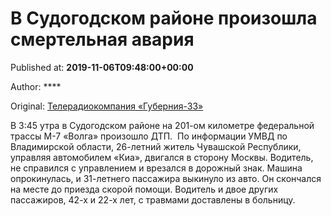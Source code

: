 
# В Судогодском районе произошла смертельная авария

Published at: **2019-11-06T09:48:00+00:00**

Author: ****

Original: [Телерадиокомпания «Губерния-33»](http://trc33.ru/news/events/v-sudogodskom-rayone-proizoshla-smertelnaya-avariya/)

В 3:45 утра в Судогодском районе на 201-ом километре федеральной трассы М-7 «Волга» произошло ДТП. 
По информации УМВД по Владимирской области, 26-летний житель Чувашской Республики, управляя автомобилем «Киа», двигался в сторону Москвы. Водитель, не справился с управлением и врезался в дорожный знак. Машина опрокинулась, и 31-летнего пассажира выкинуло из авто. Он скончался на месте до приезда скорой помощи. Водитель и двое других пассажиров, 42-х и 22-х лет, с травмами доставлены в больницу. 
